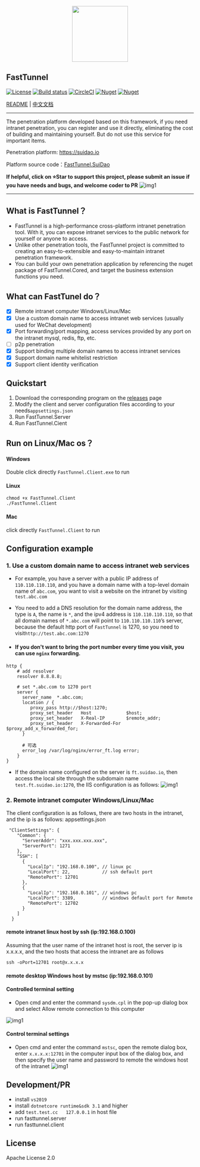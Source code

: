 <p align="center"><img src="images/logo.png" width="150" align=center /></p>

## FastTunnel
[![License](https://img.shields.io/badge/license-Apache%202-green.svg)](https://www.apache.org/licenses/LICENSE-2.0)
[![Build status](https://github.com/anjoy8/blog.core/workflows/.NET%20Core/badge.svg)](https://github.com/SpringHgui/FastTunnel/actions)
[![CircleCI](https://circleci.com/gh/SpringHgui/FastTunnel.svg?style=svg)](https://circleci.com/gh/SpringHgui/FastTunnel)
[![Nuget](https://img.shields.io/nuget/v/FastTunnel.Core)](https://www.nuget.org/packages/FastTunnel.Core/)
[![Nuget](https://img.shields.io/nuget/dt/FastTunnel.Core)](https://www.nuget.org/packages/FastTunnel.Core/)

[README](README.md) | [中文文档](README_zh.md)

***
The penetration platform developed based on this framework, if you need intranet penetration, you can register and use it directly, eliminating the cost of building and maintaining yourself.
But do not use this service for important items.

Penetration platform: https://suidao.io  

Platform source code：[FastTunnel.SuiDao](https://github.com/SpringHgui/FastTunnel.SuiDao)

**If helpful, click on ⭐Star to support this project, please submit an issue if you have needs and bugs, and welcome coder to PR**
![img1](images/gvp.png)
***

## What is FastTunnel？
- FastTunnel is a high-performance cross-platform intranet penetration tool. With it, you can expose intranet services to the public network for yourself or anyone to access.
- Unlike other penetration tools, the FastTunnel project is committed to creating an easy-to-extensible and easy-to-maintain intranet penetration framework.
- You can build your own penetration application by referencing the nuget package of FastTunnel.Cored, and target the business extension functions you need.

## What can FastTunel do？
- [x] Remote intranet computer Windows/Linux/Mac
- [x] Use a custom domain name to access intranet web services (usually used for WeChat development)
- [x] Port forwarding/port mapping, access services provided by any port on the intranet mysql, redis, ftp, etc.
- [ ] p2p penetration
- [x] Support binding multiple domain names to access intranet services
- [x] Support domain name whitelist restriction
- [x] Support client identity verification

## Quickstart
1. Download the corresponding program on the [releases](https://github.com/SpringHgui/FastTunnel/releases) page
2. Modify the client and server configuration files according to your needs`appsettings.json`
3. Run FastTunnel.Server
4. Run FastTunnel.Cient

## Run on Linux/Mac os？
#### Windows
Double click directly `FastTunnel.Client.exe` to run
#### Linux
`chmod +x FastTunnel.Client`  
`./FastTunnel.Client`
#### Mac
click directly `FastTunnel.Client` to run

## Configuration example
### 1. Use a custom domain name to access intranet web services
- For example, you have a server with a public IP address of `110.110.110.110`, and you have a domain name with a top-level domain name of `abc.com`, you want to visit a website on the intranet by visiting `test.abc.com`
- You need to add a DNS resolution for the domain name address, the type is `A`, the name is `*`, and the ipv4 address is `110.110.110.110`, so that all domain names of `*.abc.com` will point to `110.110.110.110`’s server, because the default http port of `FastTunnel` is 1270, so you need to visit`http://test.abc.com:1270`

- #### If you don't want to bring the port number every time you visit, you can use `nginx` forwarding.
```
http {
    # add resolver 
    resolver 8.8.8.8;

    # set *.abc.com to 1270 port
    server {
      server_name  *.abc.com;
      location / {
         proxy_pass http://$host:1270;
         proxy_set_header   Host             $host;
         proxy_set_header   X-Real-IP        $remote_addr;
         proxy_set_header   X-Forwarded-For  $proxy_add_x_forwarded_for;
      }

      # 可选
      error_log /var/log/nginx/error_ft.log error;
    }
}
```

- If the domain name configured on the server is `ft.suidao.io`, then access the local site through the subdomain name `test.ft.suidao.io:1270`, the IIS configuration is as follows:
![img1](images/iis-web.png)

### 2. Remote intranet computer Windows/Linux/Mac

The client configuration is as follows, there are two hosts in the intranet, and the ip is as follows:
appsettings.json
```
 "ClientSettings": {
    "Common": {
      "ServerAddr": "xxx.xxx.xxx.xxx",
      "ServerPort": 1271
    },
    "SSH": [
      {
        "LocalIp": "192.168.0.100", // linux pc
        "LocalPort": 22,            // ssh default port
        "RemotePort": 12701
      },
      {
        "LocalIp": "192.168.0.101", // windows pc
        "LocalPort": 3389,          // windows default port for Remote
        "RemotePort": 12702
      }
    ]
  }
```
#### remote intranet linux host by ssh (ip:192.168.0.100)

Assuming that the user name of the intranet host is root, the server ip is x.x.x.x, and the two hosts that access the intranet are as follows
```
ssh -oPort=12701 root@x.x.x.x
```

#### remote desktop Windows host by mstsc (ip:192.168.0.101)
#### Controlled terminal setting
- Open cmd and enter the command `sysdm.cpl` in the pop-up dialog box and select Allow remote connection to this computer

![img1](images/setallow.png)
#### Control terminal settings
- Open cmd and enter the command `mstsc`, open the remote dialog box, enter `x.x.x.x:12701` in the computer input box of the dialog box, and then specify the user name and password to remote the windows host of the intranet
![img1](images/remote.png)
    
## Development/PR
- install `vs2019`
- install `dotnetcore runtime&sdk 3.1` and higher
- add `test.test.cc   127.0.0.1` in host file
- run fasttunnel.server
- run fasttunnel.client

## License
Apache License 2.0
